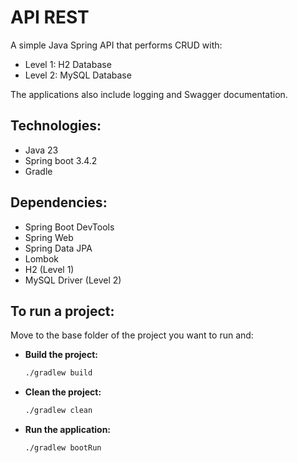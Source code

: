 # API REST

A simple Java Spring API that performs CRUD with:

- Level 1: H2 Database
- Level 2: MySQL Database

The applications also include logging and Swagger documentation.

## Technologies:
- Java 23
- Spring boot 3.4.2
- Gradle

## Dependencies:
- Spring Boot DevTools
- Spring Web
- Spring Data JPA 
- Lombok
- H2 (Level 1)
- MySQL Driver (Level 2)

## To run a project:

Move to the base folder of the project you want to run and:

- **Build the project:**
  ```sh
  ./gradlew build
  ```
- **Clean the project:**
  ```sh
  ./gradlew clean
  ```
- **Run the application:**
  ```sh
  ./gradlew bootRun
  ```
